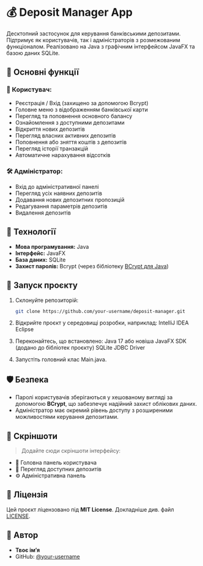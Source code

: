 # 💰 Deposit Manager App

Десктопний застосунок для керування банківськими депозитами. Підтримує як користувачів, так і адміністраторів з розмежованим функціоналом. Реалізовано на Java з графічним інтерфейсом JavaFX та базою даних SQLite.

## 🔑 Основні функції

### 👤 Користувач:
- Реєстрація / Вхід (захищено за допомогою Bcrypt)
- Головне меню з відображенням банківської карти
- Перегляд та поповнення основного балансу
- Ознайомлення з доступними депозитами
- Відкриття нових депозитів
- Перегляд власних активних депозитів
- Поповнення або зняття коштів з депозитів
- Перегляд історії транзакцій
- Автоматичне нарахування відсотків

### 🛠️ Адміністратор:
- Вхід до адміністративної панелі
- Перегляд усіх наявних депозитів
- Додавання нових депозитних пропозицій
- Редагування параметрів депозитів
- Видалення депозитів

## 🧰 Технології

- **Мова програмування:** Java
- **Інтерфейс:** JavaFX
- **База даних:** SQLite
- **Захист паролів:** Bcrypt (через бібліотеку [BCrypt для Java](https://github.com/patrickfav/bcrypt))

## 🚀 Запуск проєкту

1. Склонуйте репозиторій:
   ```bash
   git clone https://github.com/your-username/deposit-manager.git
   
2. Відкрийте проєкт у середовищі розробки, наприклад:
IntelliJ IDEA
Eclipse

3. Переконайтесь, що встановлено:
Java 17 або новіша
JavaFX SDK (додано до бібліотек проєкту)
SQLite JDBC Driver

4. Запустіть головний клас Main.java.


## 🛡 Безпека

- Паролі користувачів зберігаються у хешованому вигляді за допомогою **BCrypt**, що забезпечує надійний захист облікових даних.
- Адміністратор має окремий рівень доступу з розширеними можливостями керування депозитами.

## 📸 Скріншоти

> Додайте сюди скріншоти інтерфейсу:
- 🧾 Головна панель користувача
- 💼 Перегляд доступних депозитів
- ⚙️ Адміністративна панель

## 📄 Ліцензія

Цей проєкт ліцензовано під **MIT License**. Докладніше див. файл [LICENSE](LICENSE).

## 👤 Автор

- **Твоє ім’я**
- GitHub: [@your-username](https://github.com/your-username)
